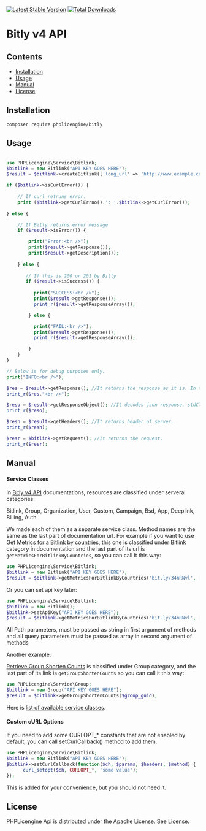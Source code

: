[![Latest Stable Version](https://poser.pugx.org/phplicengine/phplicengine-api/v/stable)](https://packagist.org/packages/phplicengine/phplicengine-api)
[![Total Downloads](https://poser.pugx.org/phplicengine/phplicengine-api/downloads)](https://packagist.org/packages/phplicengine/phplicengine-api)

# Bitly v4 API

## Contents
* [Installation](#installation)
* [Usage](#usage)
* [Manual](#manual)
* [License](#license)

## Installation
```
composer require phplicengine/bitly
```

## Usage
```php

use PHPLicengine\Service\Bitlink;
$bitlink = new Bitlink("API KEY GOES HERE");
$result = $bitlink->createBitlink(['long_url' => 'http://www.example.com']);

if ($bitlink->isCurlError()) {
    
    // If curl retruns error.
    print ($bitlink->getCurlErrno().': '.$bitlink->getCurlError());  
    
} else {

    // If Bitly returns error message
    if ($result->isError()) { 

        print("Error:<br />");
        print($result->getResponse());
        print($result->getDescription());
    
    } else {
    
       // If this is 200 or 201 by Bitly
       if ($result->isSuccess()) {  
        
          print("SUCCESS:<br />");
          print($result->getResponse());
          print_r($result->getResponseArray());

        } else {

          print("FAIL:<br />");
          print($result->getResponse());
          print_r($result->getResponseArray());

        }
    }
}

// Below is for debug purposes only.
print("INFO:<br />");

$res = $result->getResponse(); //It returns the response as it is. In this case in json format
print_r($res."<br />");

$reso = $result->getResponseObject(); //It decodes json response. stdClass object.
print_r($reso);

$resh = $result->getHeaders(); //It returns header of server.
print_r($resh);

$resr = $bitlink->getRequest(); //It returns the request.
print_r($resr);
```

## Manual

#### Service Classes

In [Bitly v4 API](https://dev.bitly.com/v4/) documentations, resources are classified under serveral categories:

Bitlink, Group, Organization, User, Custom, Campaign, Bsd, App, Deeplink, Billing, Auth

We made each of them as a separate service class. Method names are the same as the last part of documentation url.
For example if you want to use [Get Metrics for a Bitlink by countries](https://dev.bitly.com/v4/#operation/getMetricsForBitlinkByCountries), this one is classified under Bitlink category in documentation and the last part of its url is `getMetricsForBitlinkByCountries`, so you can call it this way:

```php
use PHPLicengine\Service\Bitlink;
$bitlink = new Bitlink("API KEY GOES HERE");
$result = $bitlink->getMetricsForBitlinkByCountries('bit.ly/34nRNvl', ['unit' => 'day', 'units' => -1]);
```

Or you can set api key later:

```php
use PHPLicengine\Service\Bitlink;
$bitlink = new Bitlink();
$bitlink->setApiKey("API KEY GOES HERE");
$result = $bitlink->getMetricsForBitlinkByCountries('bit.ly/34nRNvl', ['unit' => 'day', 'units' => -1]);
```

All Path parameters, must be passed as string in first argument of methods and all query parameters must be passed as array in second argument of methods

Another example:

[Retrieve Group Shorten Counts](https://dev.bitly.com/v4/#operation/getGroupShortenCounts) is classified under Group category, and the last part of its link is `getGroupShortenCounts` so you can call it this way:

```php
use PHPLicengine\Service\Group;
$bitlink = new Group("API KEY GOES HERE");
$result = $bitlink->getGroupShortenCounts($group_guid);
```

Here is [list of available service classes](Services.md).

#### Custom cURL Options
If you need to add some CURLOPT_* constants that are not enabled by default, you can call setCurlCallback() method to add them.

```php
use PHPLicengine\Service\Bitlink;
$bitlink = new Bitlink("API KEY GOES HERE");
$bitlink->setCurlCallback(function($ch, $params, $headers, $method) { 
      curl_setopt($ch, CURLOPT_*, 'some value'); 
}); 
```
This is added for your convenience, but you should not need it.

## License
PHPLicengine Api is distributed under the Apache License. See [License](https://github.com/phplicengine/phplicengine-api/blob/master/LICENSE).

